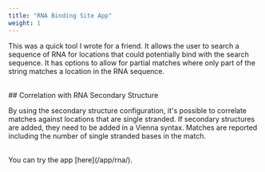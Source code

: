 ```yaml
---
title: "RNA Binding Site App"
weight: 1
---
```


This was a quick tool I wrote for a friend. It allows the user to search a sequence of RNA for locations that could potentially bind with the search sequence. It has options to allow for partial matches where only part of the string matches a location in the RNA sequence.

<br>
## Correlation with RNA Secondary Structure

By using the secondary structure configuration, it's possible to correlate matches against locations that are single stranded. If secondary structures are added, they need to be added in a Vienna syntax. Matches are reported including the number of single stranded bases in the match.

<br>
You can try the app [here](/app/rna/).